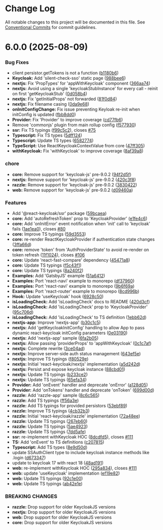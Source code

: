 # Change Log

All notable changes to this project will be documented in this file.
See [Conventional Commits](https://conventionalcommits.org) for commit guidelines.

# 6.0.0 (2025-08-09)


### Bug Fixes

* client persistor.getTokens is not a function  ([b1180b6](https://github.com/leoluzh/react-keycloak-fork/commit/b1180b6712b1021a973befac1a216d069ea2ec4c))
* **Keycloak:** Add 'silent-check-sso' static page ([988bee6](https://github.com/leoluzh/react-keycloak-fork/commit/988bee66ff8f2a590893e5a2f8b39f0f33620014))
* **nextjs:**  Fix 'PropTypes' for 'appWithKeycloak' component ([366aa74](https://github.com/leoluzh/react-keycloak-fork/commit/366aa74a604643c9ee767e91d3eb96d640868900))
* **nextjs:** Avoid using a single 'keycloakStubInstance' for every call - reinit on first 'getKeycloakStub' ([0d058b4](https://github.com/leoluzh/react-keycloak-fork/commit/0d058b41f2d469a5281bdf4962088c6daf7f6134))
* **nextjs:** Fix 'getInitialProps' not forwarded ([81f0d84](https://github.com/leoluzh/react-keycloak-fork/commit/81f0d8409623ccabe3bb51bc6e4a7db789579cde))
* **nextjs:** Fix filename casing ([0da9e68](https://github.com/leoluzh/react-keycloak-fork/commit/0da9e68e2985632a1876f4d6115f2c3e34a95166))
* **onInitConfigChange:** Fix issue preventing Keyloak re-init when initConfig is updated ([fbb8dd0](https://github.com/leoluzh/react-keycloak-fork/commit/fbb8dd00a9290863a03452fdb14cb3c2cb22a710))
* **Provider:** Fix 'Provider' to improve coverage ([cd77fb6](https://github.com/leoluzh/react-keycloak-fork/commit/cd77fb63ffb747a3b81c4fa74ca5e9d0398b9922))
* Remove 'commonjs' plugin from main rollup config ([f577930](https://github.com/leoluzh/react-keycloak-fork/commit/f5779302518744a6882023469f70f684e373f84c))
* **ssr:** Fix TS typings ([f99c5c2](https://github.com/leoluzh/react-keycloak-fork/commit/f99c5c284bb53721ff834cb1018073479e5447f7)), closes [#75](https://github.com/leoluzh/react-keycloak-fork/issues/75)
* **Typescript:** Fix TS types ([5dff124](https://github.com/leoluzh/react-keycloak-fork/commit/5dff124e433511be0b26cb266f519d938d1e0b2a))
* **Typescript:** Update TS types ([6582774](https://github.com/leoluzh/react-keycloak-fork/commit/65827746785476dc1a045eac06b784d6360b4ee0))
* **TypeScript:** Use ReactKeycloakContextValue from core ([47ff305](https://github.com/leoluzh/react-keycloak-fork/commit/47ff30503412a57e90fce33644d3c822320908e7))
* **withKeycloak:** Fix 'withKeycloak' to improve coverage ([8af39a8](https://github.com/leoluzh/react-keycloak-fork/commit/8af39a887fe3bd42ba25dd1ca29ff468df369b68))


### chore

* **core:** Remove support for 'keycloak-js' pre-9.0.2 ([94f2d5f](https://github.com/leoluzh/react-keycloak-fork/commit/94f2d5f8f106955091c7cc8aaa6c6dd2dbb024c4))
* **nextjs:** Remove support for 'keycloak-js' pre-9.0.2 ([420c3f8](https://github.com/leoluzh/react-keycloak-fork/commit/420c3f85ade9929becd5386b515476324826c9c2))
* **razzle:** Remove support for 'keycloak-js' pre-9.0.2 ([3830422](https://github.com/leoluzh/react-keycloak-fork/commit/3830422e3ea211aba4d9b4821dacaa6e1081f951))
* **web:** Remove support for 'keycloak-js' pre-9.0.2 ([d09460a](https://github.com/leoluzh/react-keycloak-fork/commit/d09460a62ba7bb4a104eb5ac1df558466cc4b3c0))


### Features

* Add '@react-keycloak/ssr' package ([59bcaea](https://github.com/leoluzh/react-keycloak-fork/commit/59bcaea0adba45043236cfd160dc81bf9376f6e2))
* **core:** Add 'autoRefreshToken' prop to 'KeycloakProvider' ([e1fe4c6](https://github.com/leoluzh/react-keycloak-fork/commit/e1fe4c64ceaadac2cff626637eb64562f97a9b58))
* **core:** Add 'onInitError' event notification when 'init' call to 'keycloak' fails ([1ae1ea0](https://github.com/leoluzh/react-keycloak-fork/commit/1ae1ea022203d9dc6012fad632f6bd3efe2d78a2)), closes [#80](https://github.com/leoluzh/react-keycloak-fork/issues/80)
* **core:** Improve TS typings ([59d3553](https://github.com/leoluzh/react-keycloak-fork/commit/59d35536cfa9c37d4d0f8052ade2294fc9a63b59))
* **core:** re-render ReactKeycloakProvider if authentication state changes ([3ffa66d](https://github.com/leoluzh/react-keycloak-fork/commit/3ffa66dcd88927b0247bdaacade08f62cfd77ed2))
* **core:** remove 'token' from 'AuthProviderState' to avoid re-render on token refresh ([11f1024](https://github.com/leoluzh/react-keycloak-fork/commit/11f1024dfdabb62eac8d91cb9731722341c4f72c)), closes [#106](https://github.com/leoluzh/react-keycloak-fork/issues/106)
* **core:** Update 'react-fast-compare' dependency ([45471a8](https://github.com/leoluzh/react-keycloak-fork/commit/45471a811653d40b615b67c26cadfea7ff89ebc0))
* **core:** Update TS typings ([f5c43f1](https://github.com/leoluzh/react-keycloak-fork/commit/f5c43f17f8240c7df752218b4c277e207080ab8e))
* **core:** Update TS typings ([8a240f2](https://github.com/leoluzh/react-keycloak-fork/commit/8a240f26e495a57f70a0b54da9cfe64cf4e08002))
* **Examples:** Add 'GatsbyJS' example ([51a6412](https://github.com/leoluzh/react-keycloak-fork/commit/51a6412a8b374d336e992acba0a9071efe41320f))
* **Examples:** Port 'react-navi' example to monorepo ([df37960](https://github.com/leoluzh/react-keycloak-fork/commit/df37960b67b07d2f8f458d5f909efca02a45a710))
* **Examples:** Port 'react-navi' example to monorepo ([9b6f69a](https://github.com/leoluzh/react-keycloak-fork/commit/9b6f69a67befd48a952bb5658489eb012bbcd4f4))
* **Examples:** Port 'react-router' example to monorepo ([8cd996b](https://github.com/leoluzh/react-keycloak-fork/commit/8cd996b0196e45f0ed8df40b3cf9b684958147fb))
* **Hook:** Update 'useKeycloak' hook ([6928c50](https://github.com/leoluzh/react-keycloak-fork/commit/6928c5091e60e9355a35862a3b9fb0fd88f208b7))
* **isLoadingCheck:** Add 'isLoadingCheck' docs to README ([420d3cf](https://github.com/leoluzh/react-keycloak-fork/commit/420d3cfbd21de031c237c147b02d3c432da10bea))
* **isLoadingCheck:** Add 'isLoadingCheck' prop to 'KeycloakProvider' ([95c706d](https://github.com/leoluzh/react-keycloak-fork/commit/95c706d761383716222651cc3570aa2ecec8bd71))
* **isLoadingCheck:** Add 'isLoadingCheck' to TS definition ([1ebb62d](https://github.com/leoluzh/react-keycloak-fork/commit/1ebb62d07d13f5606a2abac870a827d4394a1149))
* **nextjs-app:** Improve 'nextjs-app' ([b30c1c5](https://github.com/leoluzh/react-keycloak-fork/commit/b30c1c55c41bdec11174556d134e8053e7eb2f18))
* **nextjs:** Add 'getKeycloakInitConfig' handling to allow App to pass dynamic react-keycloak initConfig parameters ([0e03190](https://github.com/leoluzh/react-keycloak-fork/commit/0e03190a5b69d416355ea3afbeb5ae9b969a512f))
* **nextjs:** Add 'nextjs-app' sample ([6fa2b05](https://github.com/leoluzh/react-keycloak-fork/commit/6fa2b057b0e6328fb8d2958e25b88ace3a860838))
* **nextjs:** Allow passing 'providerProps' to 'appWithKeycloak' ([0c1c7af](https://github.com/leoluzh/react-keycloak-fork/commit/0c1c7af567a5617dc78870af565227b3e22abd8e))
* **nextjs:** Complete rewrite ([3ce04ad](https://github.com/leoluzh/react-keycloak-fork/commit/3ce04adaeb9a1e0523c11a518e621c0c78412eb9))
* **nextjs:** Improve server-side auth status management ([643ef5e](https://github.com/leoluzh/react-keycloak-fork/commit/643ef5eabb4d4bb24f7089d89f09588cb7168729))
* **nextjs:** Improve TS typings ([f80529e](https://github.com/leoluzh/react-keycloak-fork/commit/f80529e06b756abfdcf8b816f1112d46827e1f73))
* **nextjs:** Initial 'react-keycloak/nextjs' implementation ([a5d242d](https://github.com/leoluzh/react-keycloak-fork/commit/a5d242d6da395d175864d0fd5bf4771f796ab4e7))
* **nextjs:** Persist and expose keycloak instance ([88cbd01](https://github.com/leoluzh/react-keycloak-fork/commit/88cbd0145f6d3bd6480706b4609de5dd388deda6))
* **nextjs:** Update TS typings ([b233ce2](https://github.com/leoluzh/react-keycloak-fork/commit/b233ce29826445d1f5dc89a8b8d82031c08f4cfd))
* **nextjs:** Update TS typings ([65efa34](https://github.com/leoluzh/react-keycloak-fork/commit/65efa34226de6692e85dac158b7d5782d7b400ae))
* **Provider:** Add 'onEvent' handler and deprecate 'onError' ([a128d05](https://github.com/leoluzh/react-keycloak-fork/commit/a128d0503937285b20a317fa850537d49b258cfb))
* **Provider:** Add 'onTokens' handler and deprecate 'onToken' ([699d00d](https://github.com/leoluzh/react-keycloak-fork/commit/699d00ddd708182a30dd6cc14855b7585e63b4a0))
* **razzle:** Add 'razzle-app' sample ([8c6c565](https://github.com/leoluzh/react-keycloak-fork/commit/8c6c5654889c30d1e63efa05c7125a22e1297763))
* **razzle:** Add TS typings ([ff56a3e](https://github.com/leoluzh/react-keycloak-fork/commit/ff56a3e3104d295cc1d62034b2ad64f4a1dea3a1))
* **razzle:** Add TS typings for provided persistors ([53ebf89](https://github.com/leoluzh/react-keycloak-fork/commit/53ebf89db8f6a6901fc8e0e8dd49ba29e196394b))
* **razzle:** Improve TS typings ([4cb32b3](https://github.com/leoluzh/react-keycloak-fork/commit/4cb32b3f671eea1efce3544e9f3e6ca7a123e037))
* **razzle:** Initial 'react-keycloak/razzle' implementation ([72a48ee](https://github.com/leoluzh/react-keycloak-fork/commit/72a48ee84fe91bc7416753d6f39d406628787588))
* **razzle:** Update TS typings ([267eb60](https://github.com/leoluzh/react-keycloak-fork/commit/267eb602185aed8c98854467958e31ec0a5d87da))
* **razzle:** Update TS typings ([5ae4923](https://github.com/leoluzh/react-keycloak-fork/commit/5ae492305ba00c568f4d0c439ee33d300e764bcd))
* **razzle:** Update TS typings ([7dd5afe](https://github.com/leoluzh/react-keycloak-fork/commit/7dd5afe1f441fa2a6ea6d70a2a49afc33c44da61))
* **ssr:** re-implement withKeycloak HOC ([8dcdfd5](https://github.com/leoluzh/react-keycloak-fork/commit/8dcdfd50235a7f34871066b1efa088229aeacd24)), closes [#111](https://github.com/leoluzh/react-keycloak-fork/issues/111)
* **TS:** Add 'onEvent' to TS definitions ([c207815](https://github.com/leoluzh/react-keycloak-fork/commit/c2078157869f36f6d2f81d6284100d23db2a46ef))
* **Typescript:** Add TS types ([8e9d50d](https://github.com/leoluzh/react-keycloak-fork/commit/8e9d50d612efa4676841f88e198e72cb4f4d4a38))
* update SSAuthClient type to include keycloak instance methods like .login ([d673347](https://github.com/leoluzh/react-keycloak-fork/commit/d673347b57e6607d040c0cf693de31e87ccba09c))
* update to keycloak 17 with react 18 ([48ad191](https://github.com/leoluzh/react-keycloak-fork/commit/48ad1914c22b17aaabaf79085f7b7810a319e603))
* **web:** re-implement withKeycloak HOC ([295a834](https://github.com/leoluzh/react-keycloak-fork/commit/295a834c7f3fbe3bd7fb45a73c264b224d2e53ad)), closes [#111](https://github.com/leoluzh/react-keycloak-fork/issues/111)
* **web:** update 'useKeycloak' implementation ([ef19e82](https://github.com/leoluzh/react-keycloak-fork/commit/ef19e823b33c03808de696f9e7cbac3478197e0e))
* **web:** Update TS typings ([92c1e00](https://github.com/leoluzh/react-keycloak-fork/commit/92c1e00d3737c3a361a2660b7576212a435921df))
* **web:** Update TS typings ([ab42e1e](https://github.com/leoluzh/react-keycloak-fork/commit/ab42e1e948bb89f17ae2cf5caf1626a56d0485e5))


### BREAKING CHANGES

* **razzle:** Drop support for older KeycloakJS versions
* **nextjs:** Drop support for older KeycloakJS versions
* **web:** Drop support for older KeycloakJS versions
* **core:** Drop support for older KeycloakJS versions
